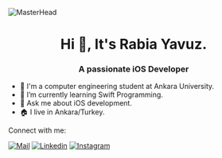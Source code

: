 ![MasterHead](https://developer.apple.com/news/images/og/apple-developer-og-twitter.png)
<h1 align="center">Hi 👋,  It's Rabia Yavuz.</h1>
<h3 align="center">A passionate iOS Developer</h3>

- 🏫 I'm a computer engineering student at Ankara University.
- 🌱 I’m currently learning Swift Programming.
- 💬 Ask me about iOS development.
- 🏠 I live in Ankara/Turkey.

Connect with me:

[![Mail](https://img.icons8.com/fluency/48/000000/apple-mail.png "@rabia.1860@gmail.com")](mailto:rabia.1860@gmail.com)
[![Linkedin](https://img.icons8.com/fluency/48/000000/linkedin.png "@yavuzz_rabia")](https://www.linkedin.com/in/yavuzzrabia1860)
[![Instagram](https://img.icons8.com/fluency/48/000000/instagram-new.png "@yavuzz_rabia")](https://www.instagram.com/yavuzz_rabia/)


